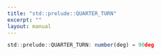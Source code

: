 ```yaml
---
title: "std::prelude::QUARTER_TURN"
excerpt: ""
layout: manual
---
```






```js
std::prelude::QUARTER_TURN: number(deg) = 90deg
```


